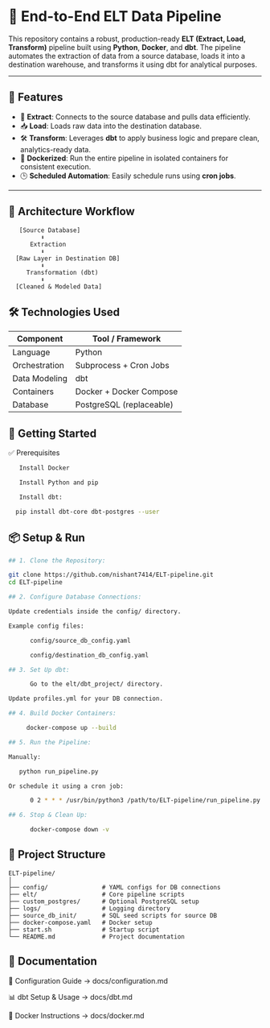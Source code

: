 # 🚀 End-to-End ELT Data Pipeline

This repository contains a robust, production-ready **ELT (Extract, Load, Transform)** pipeline built using **Python**, **Docker**, and **dbt**. The pipeline automates the extraction of data from a source database, loads it into a destination warehouse, and transforms it using dbt for analytical purposes.

---

## 📌 Features

- 🔄 **Extract**: Connects to the source database and pulls data efficiently.
- 📥 **Load**: Loads raw data into the destination database.
- 🛠️ **Transform**: Leverages **dbt** to apply business logic and prepare clean, analytics-ready data.
- 🐳 **Dockerized**: Run the entire pipeline in isolated containers for consistent execution.
- 🕒 **Scheduled Automation**: Easily schedule runs using **cron jobs**.

---

## 🧩 Architecture Workflow

```text
   [Source Database] 
         ⬇
      Extraction
         ⬇
  [Raw Layer in Destination DB]
         ⬇
     Transformation (dbt)
         ⬇
  [Cleaned & Modeled Data]
```


## 🛠️ Technologies Used

| Component     | Tool / Framework         |
| ------------- | ------------------------ |
| Language      | Python                   |
| Orchestration | Subprocess + Cron Jobs   |
| Data Modeling | dbt                      |
| Containers    | Docker + Docker Compose  |
| Database      | PostgreSQL (replaceable) |


## 🚀 Getting Started

✅ Prerequisites

``` bash
   Install Docker

   Install Python and pip

   Install dbt:
```
```bash 
  pip install dbt-core dbt-postgres --user
```

## 📦 Setup & Run

``` bash
## 1. Clone the Repository:

git clone https://github.com/nishant7414/ELT-pipeline.git
cd ELT-pipeline

## 2. Configure Database Connections:

Update credentials inside the config/ directory.

Example config files:

      config/source_db_config.yaml

      config/destination_db_config.yaml

## 3. Set Up dbt:

      Go to the elt/dbt_project/ directory.

Update profiles.yml for your DB connection.

## 4. Build Docker Containers:

     docker-compose up --build

## 5. Run the Pipeline:

Manually:

   python run_pipeline.py

Or schedule it using a cron job:

      0 2 * * * /usr/bin/python3 /path/to/ELT-pipeline/run_pipeline.py

## 6. Stop & Clean Up:

      docker-compose down -v

```

## 📁 Project Structure

```
ELT-pipeline/
│
├── config/               # YAML configs for DB connections
├── elt/                  # Core pipeline scripts
├── custom_postgres/      # Optional PostgreSQL setup
├── logs/                 # Logging directory
├── source_db_init/       # SQL seed scripts for source DB
├── docker-compose.yaml   # Docker setup
├── start.sh              # Startup script
└── README.md             # Project documentation
```

## 📘 Documentation

🔧 Configuration Guide → docs/configuration.md

📊 dbt Setup & Usage → docs/dbt.md

🐳 Docker Instructions → docs/docker.md

